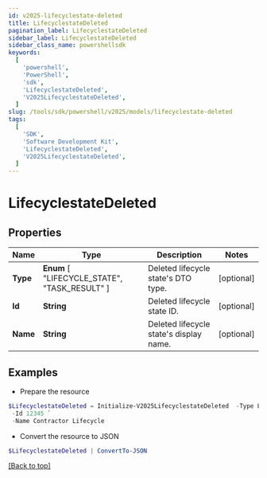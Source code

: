 ```yaml
---
id: v2025-lifecyclestate-deleted
title: LifecyclestateDeleted
pagination_label: LifecyclestateDeleted
sidebar_label: LifecyclestateDeleted
sidebar_class_name: powershellsdk
keywords:
  [
    'powershell',
    'PowerShell',
    'sdk',
    'LifecyclestateDeleted',
    'V2025LifecyclestateDeleted',
  ]
slug: /tools/sdk/powershell/v2025/models/lifecyclestate-deleted
tags:
  [
    'SDK',
    'Software Development Kit',
    'LifecyclestateDeleted',
    'V2025LifecyclestateDeleted',
  ]
---
```


# LifecyclestateDeleted

## Properties

| Name | Type | Description | Notes |
| --- | --- | --- | --- |
| **Type** | **Enum** [ "LIFECYCLE_STATE", "TASK_RESULT" ] | Deleted lifecycle state's DTO type. | [optional] |
| **Id** | **String** | Deleted lifecycle state ID. | [optional] |
| **Name** | **String** | Deleted lifecycle state's display name. | [optional] |

## Examples

- Prepare the resource

```powershell
$LifecyclestateDeleted = Initialize-V2025LifecyclestateDeleted  -Type LIFECYCLE_STATE `
 -Id 12345 `
 -Name Contractor Lifecycle
```

- Convert the resource to JSON

```powershell
$LifecyclestateDeleted | ConvertTo-JSON
```

[[Back to top]](#)
